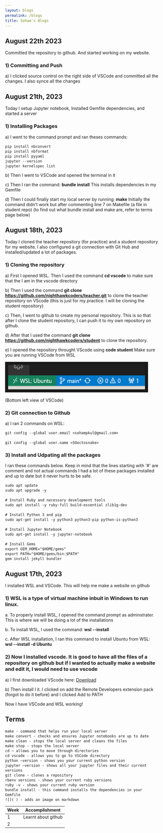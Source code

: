 ```yaml
---
layout: blogs
permalink: /blogs
title: Soham's Blogs
---
```

## August 22th 2023 
Committed the repository to github. And started working on my website.

### 1) Committing and Push

a) I clicked source control on the right side of VSCode and committed all the changes. I also synce all the changes

## August 21th, 2023
Today I setup Jupyter notebook, Installed Gemfile dependencies, and started a server

### 1) Installing Packages

a) I went to the command prompt and ran theses commands:
    
    pip install nbconvert 
    pip install nbformat
    pip install pyyaml
    jupyter --version
    jupyter kernelspec list

b) Then I went to VSCode and opened the terminal in it

c) Then I ran the command: 
    **bundle install**
This installs dependencies in my Gemfile

d) Then I could finally start my local server by running:
    **make** 
Initially the command didn't work but after commenting line 7 on Makefile (a file in student repo)
(to find out what bundle install and make are, refer to terms page below)


## August 18th, 2023
Today I cloned the teacher repository (for practice) and a student repository for my website. I also configured a git connection with Git Hub and installed/updated a lot of packages.

### 1) Cloning the repository

a) First I opened WSL. Then I used the command **cd vscode** to make sure that the I am in the vscode directory

b) Then I used the command **git clone https://github.com/nighthawkcoders/teacher.git** to clone the teacher repository on VScode (this is just for my practice. I will be cloning the student repository)

c) Then, I went to github to create my personal repository. This is so that after I clone the student repository, I can push it to my own repository on github.

d) After that I used the command **git clone https://github.com/nighthawkcoders/student** to clone the repository.

e) I opened the repository throught VScode using **code student**
Make sure you are running VSCode from WSL

<img src="images/vscode_in_WSL.png" alt=" " width="450" height="80" border="10" />

(Bottom left view of VSCode)

### 2) Git connection to Github

a) I ran 2 commands on WSL: 

    git config --global user.email <sohampkul@gmail.com>

    git config --global user.name <SOoctosnake>
 

### 3) Install and Udpating all the packages

I ran these commands below. Keep in mind that the lines starting with '#' are comment and not actual commands
I had a lot of these packages installed and up to date but it never hurts to be safe.

    sudo apt update
    sudo apt upgrade -y

    # Install Ruby and necessary development tools
    sudo apt install -y ruby-full build-essential zlib1g-dev

    # Install Python 3 and pip
    sudo apt-get install -y python3 python3-pip python-is-python3

    # Install Jupyter Notebook
    sudo apt-get install -y jupyter-notebook

    # Install Gems
    export GEM_HOME="$HOME/gems"
    export PATH="$HOME/gems/bin:$PATH"
    gem install jekyll bundler


## August 17th, 2023
I installed WSL and VSCode. This will help me make a website on github

###  1) WSL is a type of virtual machine inbuit in Windows to run linux.

a. To properly install WSL, I opened the command prompt as adminstrater. This is where we will be doing a lot of the installations

b. To install WSL, I used the command: 
    **wsl --install** 

c. After WSL installation, I ran this command to install Ubuntu from WSL: 
    **wsl --install -d Ubuntu**

### 2) Now I installed vscode. It is good to have all the files of a repository on github but if I wanted to actually make a website and edit it, I would need to use vscode

a) I first downloaded VScode here: [Download](https://code.visualstudio.com/)

b) Then install I it. I clicked on add the Remote Developers extension pack (forgot to do it before) and I clicked Add to PATH

Now I have VSCode and WSL working!


## Terms
    make - command that helps run your local server
    make convert - checks and ensures Jupyter notebooks are up to date
    make clean - stops the local server and cleans the files
    make stop - stops the local server
    cd ~ allows you to move through directories
    cd vscode - allows you to go to VSCode directory
    python –version - shows you your current python version
    jupyter –version - shows all your jupyter files and their current versions
    git clone - clones a repository 
    rbenv versions - shows your current ruby versions
    ruby -v - shows your current ruby version
    bundle install - this command installs the dependencies in your Gemfile
    ![]( ) - adds an image on markdown



| Week | Accomplishment |
| ---- | -------------- |
|  1   | Learnt about github |
| 2    |             |
